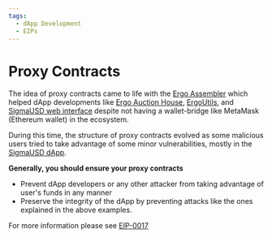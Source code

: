 ```yaml
---
tags:
  - dApp Development
  - EIPs
---
```


# Proxy Contracts


The idea of proxy contracts came to life with the [Ergo Assembler](https://github.com/anon-real/ergo-assembler) which helped dApp developments like [Ergo Auction House](https://ergoauctions.org/), [ErgoUtils](https://ergoutils.org/), and [SigmaUSD web interface](https://sigmausd.io/#/) despite not having a wallet-bridge like MetaMask (Ethereum wallet) in the ecosystem.

During this time, the structure of proxy contracts evolved as some malicious users tried to take advantage of some minor vulnerabilities, mostly in the [SigmaUSD dApp](https://sigmausd.io/#/).

**Generally, you should ensure your proxy contracts**

- Prevent dApp developers or any other attacker from taking advantage of user's funds in any manner
- Preserve the integrity of the dApp by preventing attacks like the ones explained in the above examples.

For more information please see [EIP-0017](https://github.com/ergoplatform/eips/blob/master/eip-0017.md)